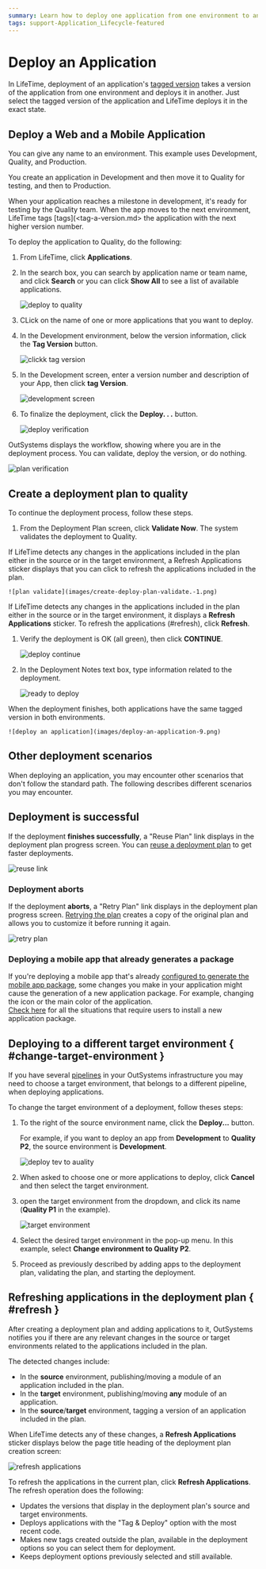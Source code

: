 ```yaml
---
summary: Learn how to deploy one application from one environment to another.
tags: support-Application_Lifecycle-featured
---
```


# Deploy an Application

In LifeTime, deployment of an application's [tagged version](<tag-a-version.md>) takes a version of the application from one environment and deploys it in another. Just select the tagged version of the application and LifeTime deploys it in the exact state.

## Deploy a Web and a Mobile Application

<div class="note" markdown="1">

You can give any name to an environment. This example uses Development, Quality, and Production.

</div>

You create an application in Development and then move it to Quality for testing, and then  to Production.

When your application reaches a milestone in development, it's ready for testing by the Quality team. When the app moves to the next environment, LifeTime tags [tags](<tag-a-version.md> the application with the next higher version number.

To deploy the application to Quality, do the following:

1. From LifeTime, click **Applications**.
1. In the search box, you can search by application name or team name, and click **Search** or you can click **Show All** to see a list of available applications.

     ![deploy to quality](images/applications-dev-quality.png)

1. CLick on the name of one or more applications that you want to deploy.
1. In the Development environment, below the version information, click the **Tag Version** button.

    ![clickk tag version](images/add-applications.png)

1. In the Development screen, enter a version number and description of your App, then click **tag Version**.

    ![development screen](images/add-info-dev-screen.png)

1. To finalize the deployment, click the **Deploy. . .** button.

    ![deploy verification](images/deploy-verification.png)

OutSystems displays the workflow, showing where you are in the deployment process. You can validate, deploy the version, or do nothing.

  ![plan verification](images/deployment-plan-verification.png)

## Create a deployment plan to quality

To continue the deployment process, follow these steps.

1. From the Deployment Plan screen, click **Validate Now**. The system validates the deployment to Quality.

<div class="note" markdown="1">

If LifeTime detects any changes in the applications included in the plan either in the source or in the target environment, a Refresh Applications sticker displays that you can click to refresh the applications included in the plan.

</div>

    ![plan validate](images/create-deploy-plan-validate.-1.png)

<div class="note" markdown"1">

 If LifeTime detects any changes in the applications included in the plan either in the source or in the target environment, it displays a **Refresh Applications** sticker. To refresh the applications (#refresh), click **Refresh**.

</div>

1. Verify the deployment is OK (all green), then click **CONTINUE**.

    ![deploy continue](images/deploy-ok-continue.png)

1. In the Deployment Notes text box, type information related to the deployment.

    ![ready to deploy](images/ready-to-deploy.png)

When the deployment finishes, both applications have the same tagged version in both environments.

    ![deploy an application](images/deploy-an-application-9.png)

## Other deployment scenarios

When deploying an application, you may encounter other scenarios that don't follow the standard path. The following describes different scenarios you may encounter.

## Deployment is successful

If the deployment **finishes successfully**, a "Reuse Plan" link displays in the deployment plan progress screen. You can [reuse a deployment plan](deployment-plans.md#reuse) to get faster deployments.

![reuse link](images/lt-reuse-plan-link.png)

### Deployment aborts

If the deployment **aborts**, a "Retry Plan" link displays in the deployment plan progress screen. [Retrying the plan](deployment-plans.md#retry) creates a copy of the original plan and allows you to customize it before running it again.

![retry plan](images/lt-retry-plan-link.png)

### Deploying a mobile app that already generates a package

If you're deploying a mobile app that's already [configured to generate the mobile app package](<../../deliver-mobile/generate-distribute-mobile-app/intro.md>),  some changes you make in your application might cause the generation of a new application package. For example, changing the icon or the main color of the application.  
[Check here](../../deliver-mobile/mobile-app-update-scenarios.md#situations-when-the-user-must-install-a-new-build) for all the situations that require users to install a new application package.

## Deploying to a different target environment { #change-target-environment }

If you have several [pipelines](https://www.outsystems.com/evaluation-guide/outsystems-cloud-architecture/#2) in your OutSystems infrastructure you may need to choose a target environment, that belongs to a different pipeline, when deploying applications.

To change the target environment of a deployment, follow theses steps:

1. To the right of the source environment name, click the **Deploy...** button.  

    For example, if you want to deploy an app from **Development** to **Quality P2**, the source environment is **Development**.

    ![deploy tev to auality](images/deploy-dev-quality-p1-lt-1.png)

1. When asked to choose one or more applications to deploy, click **Cancel** and then select the target environment.

1. open the target environment from the dropdown, and click its name (**Quality P1** in the example).

    ![target environment](images/deploy-choose-target-environment-lt.png)

1. Select the desired target environment in the pop-up menu. In this example, select **Change environment to Quality P2**.

1. Proceed as previously described by adding apps to the deployment plan, validating the plan, and starting the deployment.

## Refreshing applications in the deployment plan { #refresh }

After creating a deployment plan and adding applications to it, OutSystems notifies you if there are any relevant changes in the source or target environments related to the applications included in the plan.

The detected changes include:

* In the **source** environment, publishing/moving a module of an application included in the plan.
* In the **target** environment, publishing/moving **any** module of an application.
* In the **source**/**target** environment, tagging a version of an application included in the plan.

When LifeTime detects any of these changes, a **Refresh Applications** sticker displays below the page title heading of the deployment plan creation screen:

![refresh applications](images/lt-refresh-applications.png)

To refresh the applications in the current plan, click **Refresh Applications**. The refresh operation does the following:

* Updates the versions that display in the deployment plan's source and target environments.
* Deploys applications with the "Tag & Deploy" option with the most recent code.
* Makes new tags created outside the plan, available in the deployment options so you can select them for deployment.
* Keeps deployment options previously selected and still available.
